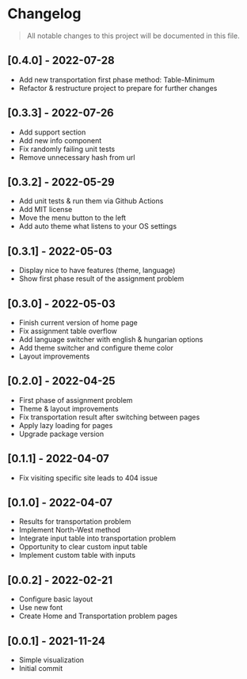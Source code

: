 # Changelog

> All notable changes to this project will be documented in this file.

## [0.4.0] - 2022-07-28

- Add new transportation first phase method: Table-Minimum
- Refactor & restructure project to prepare for further changes

## [0.3.3] - 2022-07-26

- Add support section
- Add new info component
- Fix randomly failing unit tests
- Remove unnecessary hash from url

## [0.3.2] - 2022-05-29

- Add unit tests & run them via Github Actions
- Add MIT license
- Move the menu button to the left
- Add auto theme what listens to your OS settings

## [0.3.1] - 2022-05-03

- Display nice to have features (theme, language)
- Show first phase result of the assignment problem

## [0.3.0] - 2022-05-03

- Finish current version of home page
- Fix assignment table overflow
- Add language switcher with english & hungarian options
- Add theme switcher and configure theme color
- Layout improvements

## [0.2.0] - 2022-04-25

- First phase of assignment problem
- Theme & layout improvements
- Fix transportation result after switching between pages
- Apply lazy loading for pages
- Upgrade package version

## [0.1.1] - 2022-04-07

- Fix visiting specific site leads to 404 issue

## [0.1.0] - 2022-04-07

- Results for transportation problem
- Implement North-West method
- Integrate input table into transportation problem
- Opportunity to clear custom input table
- Implement custom table with inputs

## [0.0.2] - 2022-02-21

- Configure basic layout
- Use new font
- Create Home and Transportation problem pages

## [0.0.1] - 2021-11-24

- Simple visualization
- Initial commit
